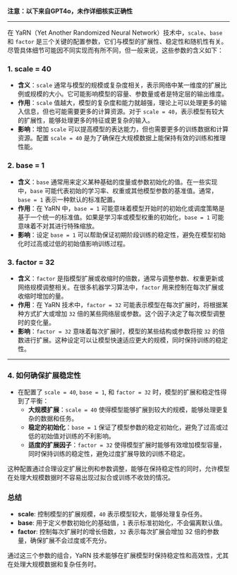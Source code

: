 **注意：以下来自GPT4o，未作详细核实正确性**

---

在 YaRN（Yet Another Randomized Neural Network）技术中，`scale`、`base` 和 `factor` 是三个关键的配置参数，它们与模型的扩展性、稳定性和随机性有关。尽管具体细节可能因不同实现而有所不同，但一般来说，这些参数的含义如下：

### 1. **scale = 40**
   - **含义**：`scale` 通常与模型的规模或复杂度相关，表示网络中某一维度的扩展比例或规模的大小。它可能影响模型的容量、参数量或者是特定层的输出维度。
   - **作用**：`scale` 值越大，模型的复杂度和能力就越强，理论上可以处理更多的输入信息，但也可能需要更多的计算资源。对于 `scale = 40`，表示模型有较大的扩展性，能够处理更多的特征或更复杂的输入。
   - **影响**：增加 `scale` 可以提高模型的表达能力，但也需要更多的训练数据和计算资源。配置 `scale = 40` 是为了确保在大规模数据上能保持有效的训练和推理性能。

### 2. **base = 1**
   - **含义**：`base` 通常用来定义某种基础的度量或参数初始化的值。在一些实现中，`base` 可能代表初始的学习率、权重或其他模型参数的基准值。通常，`base = 1` 表示一种默认的标准配置。
   - **作用**：在 YaRN 中，`base = 1` 可能意味着模型开始时的初始化或调度策略是基于一个统一的标准值。如果是学习率或模型权重的初始化，`base = 1` 可能意味着不对其进行特殊缩放。
   - **影响**：设定 `base = 1` 可以帮助保证初期阶段训练的稳定性，避免在模型初始化时过高或过低的初始值影响训练过程。

### 3. **factor = 32**
   - **含义**：`factor` 是指模型扩展或收缩时的倍数，通常与调整参数、权重更新或网络规模调整相关。在很多机器学习算法中，`factor` 用来控制在每次扩展或收缩时增加的量。
   - **作用**：在 YaRN 技术中，`factor = 32` 可能表示模型在每次扩展时，将根据某种方式扩大或增加 `32` 倍的某些网络层或参数。这个因子决定了每次模型调整时的变化量。
   - **影响**：`factor = 32` 意味着每次扩展时，模型的某些结构或参数将按 `32` 的倍数进行扩展。这种设定可以让模型快速适应更大的规模，同时保持训练的稳定性。

---

### 4. **如何确保扩展稳定性**
   - 在配置了 `scale = 40`, `base = 1`, 和 `factor = 32` 时，模型的扩展和稳定性得到了平衡：
     - **大规模扩展**：`scale = 40` 使得模型能够扩展到较大的规模，能够处理更复杂的数据和任务。
     - **稳定的初始化**：`base = 1` 保证了模型参数的稳定初始化，避免了过高或过低的初始值对训练的不利影响。
     - **适度的扩展因子**：`factor = 32` 使得模型扩展时能够有效增加模型容量，同时保持训练的稳定性，避免过度扩展导致的训练不稳定。

这种配置通过合理设定扩展比例和参数调整，能够在保持稳定性的同时，允许模型在处理大规模数据时不容易出现过拟合或训练不收敛的情况。

### 总结
- **scale**: 控制模型的扩展规模，`40` 表示模型较大，能够处理复杂任务。
- **base**: 用于定义参数初始化的基础值，`1` 表示标准初始化，不会偏离默认值。
- **factor**: 控制每次扩展时的增长倍数，`32` 表示每次扩展会增加 32 倍的参数量，确保扩展不会过度或不充分。

通过这三个参数的组合，YaRN 技术能够在扩展模型时保持稳定性和高效性，尤其在处理大规模数据和复杂任务时。